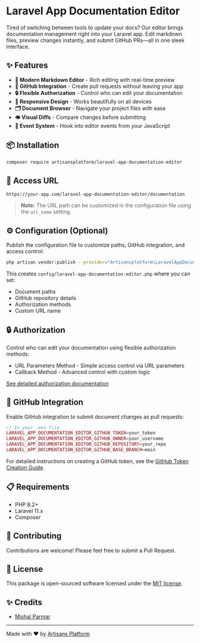 # Laravel App Documentation Editor

Tired of switching between tools to update your docs? Our editor brings documentation management right into your Laravel app. Edit markdown files, preview changes instantly, and submit GitHub PRs—all in one sleek interface.

## ✨ Features

- **📝 Modern Markdown Editor** - Rich editing with real-time preview
- **🔄 GitHub Integration** - Create pull requests without leaving your app
- **🔒 Flexible Authorization** - Control who can edit your documentation
- **📱 Responsive Design** - Works beautifully on all devices
- **🗂️ Document Browser** - Navigate your project files with ease
- **👁️ Visual Diffs** - Compare changes before submitting
- **🧩 Event System** - Hook into editor events from your JavaScript

## 📦 Installation

```bash
composer require artisansplatform/laravel-app-documentation-editor
```

## 🔗 Access URL

```
https://your-app.com/laravel-app-documentation-editor/documentation
```

> **Note:** The URL path can be customized in the configuration file using the `url_name` setting.

## ⚙️ Configuration (Optional)

Publish the configuration file to customize paths, GitHub integration, and access control:

```bash
php artisan vendor:publish --provider="Artisansplatform\LaravelAppDocumentationEditor\Providers\LaravelAppDocumentationEditorServiceProvider" --tag="laravel-app-documentation-editor-config"
```

This creates `config/laravel-app-documentation-editor.php` where you can set:
- Document paths
- GitHub repository details
- Authorization methods
- Custom URL name

## 🔒 Authorization

Control who can edit your documentation using flexible authorization methods:

- URL Parameters Method - Simple access control via URL parameters
- Callback Method - Advanced control with custom logic

[See detailed authorization documentation](AUTHORIZATION.md)

## 🔄 GitHub Integration

Enable GitHub integration to submit document changes as pull requests:

```php
// In your .env file
LARAVEL_APP_DOCUMENTATION_EDITOR_GITHUB_TOKEN=your_token
LARAVEL_APP_DOCUMENTATION_EDITOR_GITHUB_OWNER=your_username
LARAVEL_APP_DOCUMENTATION_EDITOR_GITHUB_REPOSITORY=your_repo
LARAVEL_APP_DOCUMENTATION_EDITOR_GITHUB_BASE_BRANCH=main
```

For detailed instructions on creating a GitHub token, see the [GitHub Token Creation Guide](github_token_creation.md).

## 📋 Requirements

- PHP 8.2+
- Laravel 11.x
- Composer

## 🤝 Contributing

Contributions are welcome! Please feel free to submit a Pull Request.

## 📄 License

This package is open-sourced software licensed under the [MIT license](https://opensource.org/licenses/MIT).

## ✨ Credits

- [Mishal Parmar](https://github.com/misusonu18)

---

Made with ❤️ by [Artisans Platform](https://github.com/artisansplatform)
